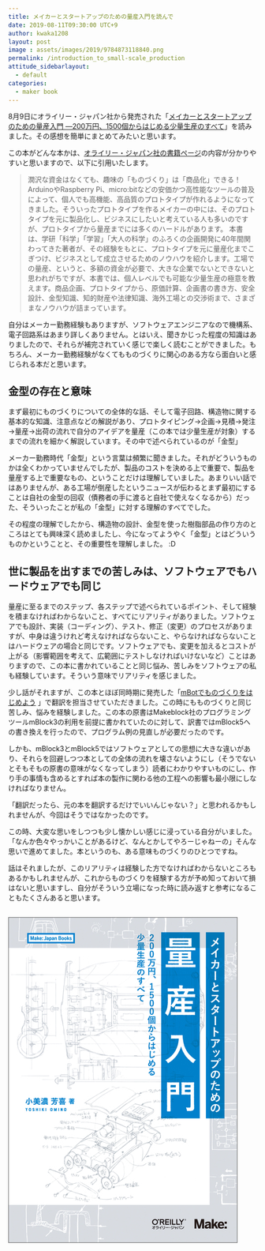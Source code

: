 ```yaml
---
title: メイカーとスタートアップのための量産入門を読んで
date: 2019-08-11T09:30:00 UTC+9
author: kwaka1208
layout: post
image : assets/images/2019/9784873118840.png
permalink: /introduction_to_small-scale_production
attitude_sidebarlayout:
  - default
categories:
  - maker book
---
```

8月9日にオライリー・ジャパン社から発売された「[メイカーとスタートアップのための量産入門 ―200万円、1500個からはじめる少量生産のすべて](https://www.oreilly.co.jp/books/9784873118840/)」を読みました。その感想を簡単にまとめてみたいと思います。

この本がどんな本かは、[オライリー・ジャパン社の書籍ページ](https://www.oreilly.co.jp/books/9784873118840/)の内容が分かりやすいと思いますので、以下に引用いたします。

> 潤沢な資金はなくても、趣味の「ものづくり」は「商品化」できる！
> ArduinoやRaspberry Pi、micro:bitなどの安価かつ高性能なツールの普及によって、個人でも高機能、高品質のプロトタイプが作れるようになってきました。そういったプロトタイプを作るメイカーの中には、そのプロトタイプを元に製品化し、ビジネスにしたいと考えている人も多いのですが、プロトタイプから量産までには多くのハードルがあります。
> 本書は、学研「科学」「学習」「大人の科学」のふろくの企画開発に40年間関わってきた著者が、その経験をもとに、プロトタイプを元に量産化までこぎつけ、ビジネスとして成立させるためのノウハウを紹介します。工場での量産、というと、多額の資金が必要で、大きな企業でないとできないと思われがちですが、本書では、個人レベルでも可能な少量生産の極意を教えます。商品企画、プロトタイプから、原価計算、企画書の書き方、安全設計、金型知識、知的財産や法律知識、海外工場との交渉術まで、さまざまなノウハウが詰まっています。

自分はメーカー勤務経験もありますが、ソフトウェアエンジニアなので機構系、電子回路系はあまり詳しくありません。とはいえ、聞きかじった程度の知識はありましたので、それらが補完されていく感じで楽しく読むことができました。もちろん、メーカー勤務経験がなくてもものづくりに関心のある方なら面白いと感じられる本だと思います。

## 金型の存在と意味
まず最初にものづくりについての全体的な話、そして電子回路、構造物に関する基本的な知識、注意点などの解説があり、プロトタイピング→企画→見積→発注→量産→出荷の流れで自分のアイデアを量産（この本では少量生産が対象）するまでの流れを細かく解説しています。その中で述べられているのが「金型」

メーカー勤務時代「金型」という言葉は頻繁に聞きました。それがどういうものかは全くわかっていませんでしたが、製品のコストを決める上で重要で、製品を量産する上で重要なもの、ということだけは理解していました。あまりいい話ではありませんが、ある工場が倒産したというニュースが伝わるとまず最初にすることは自社の金型の回収（債務者の手に渡ると自社で使えなくなるから）だった、そういったことが私の「金型」に対する理解のすべてでした。

その程度の理解でしたから、構造物の設計、金型を使った樹脂部品の作り方のところはとても興味深く読めましたし、今になってようやく「金型」とはどういうものかということと、その重要性を理解しました。 :D

## 世に製品を出すまでの苦しみは、ソフトウェアでもハードウェアでも同じ
量産に至るまでのステップ、各ステップで述べられているポイント、そして経験を積まなければわからないこと、すべてにリアリティがありました。ソフトウェアでも設計、実装（コーディング）、テスト、修正（変更）のプロセスがありますが、中身は違うけれど考えなければならないこと、やらなければならないことはハードウェアの場合と同じです。ソフトウェアでも、変更を加えるとコストが上がる（影響範囲を考えて、広範囲にテストしなければいけないなど）ことはありますので、この本に書かれていることと同じ悩み、苦しみをソフトウェアの私も経験しています。そういう意味でリアリティを感じました。

少し話がそれますが、この本とほぼ同時期に発売した「[mBotでものづくりをはじめよう](https://www.oreilly.co.jp/books/9784873118796/) 」で翻訳を担当させていただきました。この時にもものづくりと同じ苦しみ、悩みを経験しました。この本の原書はMakeblock社のプログラミングツールmBlock3の利用を前提に書かれていたのに対して、訳書ではmBlock5への書き換えを行ったので、プログラム例の見直しが必要だったのです。

しかも、mBlock3とmBlock5ではソフトウェアとしての思想に大きな違いがあり、それらを回避しつつ本としての全体の流れを壊さないようにし（そうでないとそもそもの原書の意味がなくなってしまう）読者にわかりやすいものにし、作り手の事情も含めるとすれば本の製作に関わる他の工程への影響も最小限にしなければなりません。

「翻訳だったら、元の本を翻訳するだけでいいんじゃない？」と思われるかもしれませんが、今回はそうではなかったのです。

この時、大変な思いをしつつも少し懐かしい感じに浸っている自分がいました。「なんか色々やっかいことがあるけど、なんとかしてやろーじゃねーの」そんな思いで進めてました。本というのも、ある意味ものづくりのひとつですね。

話はそれましたが、このリアリティは経験した方でなければわからないところもあるかもしれませんが、これからものづくりを経験する方が予め知っておいて損はないと思いますし、自分がそういう立場になった時に読み返すと参考になることもたくさんあると思います。

## 

![メイカーとスタートアップのための量産入門 ―200万円、1500個からはじめる少量生産のすべて](/assets/images/2019/9784873118840.png)
